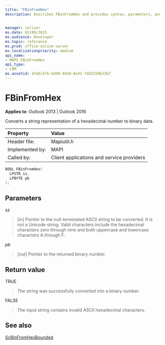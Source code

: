 ```yaml
---
title: "FBinFromHex"
description: Describes FBinFromHex and provides syntax, parameters, and return value.
 
 
manager: soliver
ms.date: 03/09/2015
ms.audience: Developer
ms.topic: reference
ms.prod: office-online-server
ms.localizationpriority: medium
api_name:
- MAPI.FBinFromHex
api_type:
- COM
ms.assetid: 47e6c576-bd99-4410-8e41-7dd3159b23b7
---
```


# FBinFromHex

  
  
**Applies to**: Outlook 2013 | Outlook 2016 
  
Converts a string representation of a hexadecimal number to binary data. 
  
|Property |Value |
|:-----|:-----|
|Header file:  <br/> |Mapiutil.h  <br/> |
|Implemented by:  <br/> |MAPI  <br/> |
|Called by:  <br/> |Client applications and service providers  <br/> |
   
```cpp
BOOL FBinFromHex(
  LPSTR sz,
  LPBYTE pb
);
```

## Parameters

 _sz_
  
> [in] Pointer to the null-terminated ASCII string to be converted. It is not a Unicode string. Valid characters include the hexadecimal characters zero through nine and both uppercase and lowercase characters A through F.
    
 _pb_
  
> [out] Pointer to the returned binary number.
    
## Return value

TRUE 
  
> The string was successfully converted into a binary number. 
    
FALSE 
  
> The input string contains invalid ASCII hexadecimal characters.
    
## See also



[ScBinFromHexBounded](scbinfromhexbounded.md)

